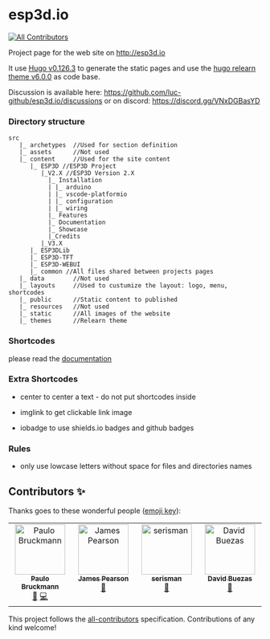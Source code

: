 # esp3d.io
<!-- ALL-CONTRIBUTORS-BADGE:START - Do not remove or modify this section -->
[![All Contributors](https://img.shields.io/badge/all_contributors-4-orange.svg?style=flat-square)](#contributors-)
<!-- ALL-CONTRIBUTORS-BADGE:END -->
Project page for the web site on http://esp3d.io

It use [Hugo v0.126.3](https://gohugo.io/) to generate the static pages and use the [hugo relearn theme v6.0.0](https://mcshelby.github.io/hugo-theme-relearn/) as code base.

Discussion is available here: https://github.com/luc-github/esp3d.io/discussions or on discord: https://discord.gg/VNxDGBasYD

### Directory structure
```
src
   |_ archetypes  //Used for section definition
   |_ assets      //Not used
   |_ content     //Used for the site content
      |_ ESP3D //ESP3D Project
         |_V2.X //ESP3D Version 2.X
           |_ Installation
           | |_ arduino
           | |_ vscode-platformio
           | |_ configuration
           | |_ wiring
           |_ Features
           |_ Documentation
           |_ Showcase
           |_Credits
         |_V3.X
      |_ ESP3DLib
      |_ ESP3D-TFT
      |_ ESP3D-WEBUI
      |_ common //All files shared between projects pages
   |_ data        //Not used
   |_ layouts     //Used to custumize the layout: logo, menu, shortcodes
   |_ public      //Static content to published
   |_ resources   //Not used
   |_ static      //All images of the website
   |_ themes      //Relearn theme
```

### Shortcodes

please read the [documentation](https://mcshelby.github.io/hugo-theme-relearn/)

### Extra Shortcodes
* center
to center a text - do not put shortcodes inside

* imglink
to get clickable link image

* iobadge
to use shields.io badges and github badges

### Rules
* only use lowcase letters without space for files and directories names 

## Contributors ✨

Thanks goes to these wonderful people ([emoji key](https://allcontributors.org/docs/en/emoji-key)):

<!-- ALL-CONTRIBUTORS-LIST:START - Do not remove or modify this section -->
<!-- prettier-ignore-start -->
<!-- markdownlint-disable -->
<table>
  <tbody>
    <tr>
      <td align="center" valign="top" width="14.28%"><a href="http://dev76.org"><img src="https://avatars.githubusercontent.com/u/222385?v=4?s=100" width="100px;" alt="Paulo Bruckmann"/><br /><sub><b>Paulo Bruckmann</b></sub></a><br /><a href="#ideas-peekpt" title="Ideas, Planning, & Feedback">🤔</a> <a href="https://github.com/luc-github/esp3d.io/commits?author=peekpt" title="Code">💻</a></td>
      <td align="center" valign="top" width="14.28%"><a href="https://github.com/jamespearson04"><img src="https://avatars.githubusercontent.com/u/26628667?v=4?s=100" width="100px;" alt="James Pearson"/><br /><sub><b>James Pearson</b></sub></a><br /><a href="https://github.com/luc-github/esp3d.io/commits?author=jamespearson04" title="Documentation">📖</a></td>
      <td align="center" valign="top" width="14.28%"><a href="https://github.com/serisman"><img src="https://avatars.githubusercontent.com/u/670207?v=4?s=100" width="100px;" alt="serisman"/><br /><sub><b>serisman</b></sub></a><br /><a href="https://github.com/luc-github/esp3d.io/commits?author=serisman" title="Documentation">📖</a></td>
      <td align="center" valign="top" width="14.28%"><a href="https://github.com/dbuezas"><img src="https://avatars.githubusercontent.com/u/777196?v=4?s=100" width="100px;" alt="David Buezas"/><br /><sub><b>David Buezas</b></sub></a><br /><a href="https://github.com/luc-github/esp3d.io/commits?author=dbuezas" title="Documentation">📖</a></td>
    </tr>
  </tbody>
</table>

<!-- markdownlint-restore -->
<!-- prettier-ignore-end -->

<!-- ALL-CONTRIBUTORS-LIST:END -->

This project follows the [all-contributors](https://github.com/all-contributors/all-contributors) specification. Contributions of any kind welcome!
